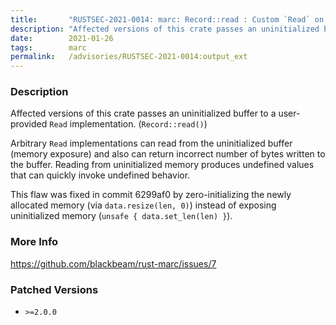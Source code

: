 ```yaml
---
title:       "RUSTSEC-2021-0014: marc: Record::read : Custom `Read` on uninitialized buffer may cause UB"
description: "Affected versions of this crate passes an uninitialized buffer to a userprovided Read implementation. Recordread Arbitrary Read implementations can read from the uninitialized buffer memory exposure and also can return incorrect number of bytes written to the buffer. Reading from uninitialized memory produces undefined values that can quickly invoke undefined behavior. This flaw was fixed in commit 6299af0 by zeroinitializing the newly allocated memory via data.resizelen, 0 instead of exposing uninitialized memory unsafe  data.setlenlen ."
date:        2021-01-26
tags:        marc
permalink:   /advisories/RUSTSEC-2021-0014:output_ext
---
```


### Description

Affected versions of this crate passes an uninitialized buffer to a user-provided `Read` implementation. (`Record::read()`)

Arbitrary `Read` implementations can read from the uninitialized buffer (memory exposure) and also can return incorrect number of bytes written to the buffer.
Reading from uninitialized memory produces undefined values that can quickly invoke undefined behavior.

This flaw was fixed in commit 6299af0 by zero-initializing the newly allocated memory (via `data.resize(len, 0)`) instead of exposing uninitialized memory (`unsafe { data.set_len(len) }`).

### More Info

<https://github.com/blackbeam/rust-marc/issues/7>

### Patched Versions

- `>=2.0.0`


